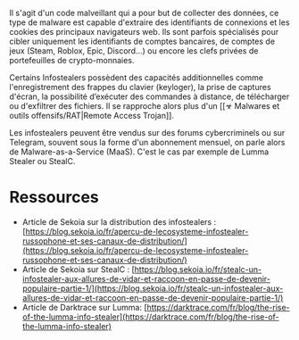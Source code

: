 
Il s'agit d'un code malveillant qui a pour but de collecter des données, ce type de malware est capable d'extraire des identifiants de connexions et les cookies des principaux navigateurs web. Ils sont parfois spécialisés pour cibler uniquement les identifiants de comptes bancaires, de comptes de jeux (Steam, Roblox, Epic, Discord...) ou encore les clefs privées de portefeuilles de crypto-monnaies. 

Certains Infostealers possèdent des capacités additionnelles comme l'enregistrement des frappes du clavier (keyloger), la prise de captures d'écran, la possibilité d’exécuter des commandes à distance, de télécharger ou d'exfiltrer des fichiers. Il se rapproche alors plus d'un [[☣ Malwares et outils offensifs/RAT|Remote Access Trojan]].

Les infostealers peuvent être vendus sur des forums cybercriminels ou sur Telegram, souvent sous la forme d'un abonnement mensuel, on parle alors de Malware-as-a-Service (MaaS). C'est le cas par exemple de Lumma Stealer ou StealC.

# Ressources

- Article de Sekoia sur la distribution des infostealers : [https://blog.sekoia.io/fr/apercu-de-lecosysteme-infostealer-russophone-et-ses-canaux-de-distribution/](https://blog.sekoia.io/fr/apercu-de-lecosysteme-infostealer-russophone-et-ses-canaux-de-distribution/)
- Article de Sekoia sur StealC : [https://blog.sekoia.io/fr/stealc-un-infostealer-aux-allures-de-vidar-et-raccoon-en-passe-de-devenir-populaire-partie-1/](https://blog.sekoia.io/fr/stealc-un-infostealer-aux-allures-de-vidar-et-raccoon-en-passe-de-devenir-populaire-partie-1/)
- Article de Darktrace sur Lumma: [https://darktrace.com/fr/blog/the-rise-of-the-lumma-info-stealer](https://darktrace.com/fr/blog/the-rise-of-the-lumma-info-stealer)
